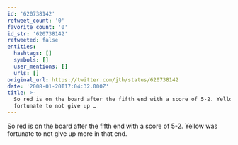 ```yaml
---
id: '620738142'
retweet_count: '0'
favorite_count: '0'
id_str: '620738142'
retweeted: false
entities:
  hashtags: []
  symbols: []
  user_mentions: []
  urls: []
original_url: https://twitter.com/jth/status/620738142
date: '2008-01-20T17:04:32.000Z'
title: >-
  So red is on the board after the fifth end with a score of 5-2. Yellow was
  fortunate to not give up …
---
```


So red is on the board after the fifth end with a score of 5-2. Yellow was fortunate to not give up more in that end.